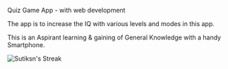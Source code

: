 Quiz Game App - with web development

The app is to increase the IQ with various levels and modes in this app.

This is an Aspirant learning & gaining of General Knowledge with a handy Smartphone.

![Sutiksn's Streak](https://github-readme-streak-stats.herokuapp.com/?user=Sutiksn&theme=flag-india&hide_border=false)
